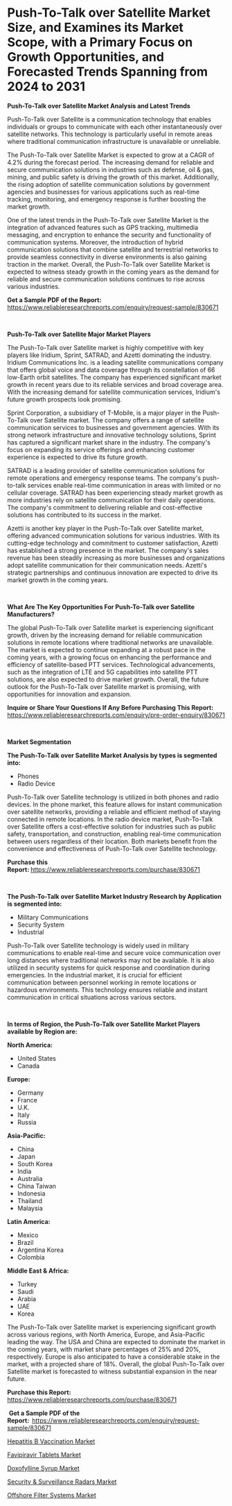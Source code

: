 <p><h1>Push-To-Talk over Satellite Market Size, and Examines its Market Scope, with a Primary Focus on Growth Opportunities, and Forecasted Trends Spanning from 2024 to 2031</h1></p><p><strong>Push-To-Talk over Satellite Market Analysis and Latest Trends</strong></p>
<p><p>Push-To-Talk over Satellite is a communication technology that enables individuals or groups to communicate with each other instantaneously over satellite networks. This technology is particularly useful in remote areas where traditional communication infrastructure is unavailable or unreliable. </p><p>The Push-To-Talk over Satellite Market is expected to grow at a CAGR of 4.2% during the forecast period. The increasing demand for reliable and secure communication solutions in industries such as defense, oil & gas, mining, and public safety is driving the growth of this market. Additionally, the rising adoption of satellite communication solutions by government agencies and businesses for various applications such as real-time tracking, monitoring, and emergency response is further boosting the market growth.</p><p>One of the latest trends in the Push-To-Talk over Satellite Market is the integration of advanced features such as GPS tracking, multimedia messaging, and encryption to enhance the security and functionality of communication systems. Moreover, the introduction of hybrid communication solutions that combine satellite and terrestrial networks to provide seamless connectivity in diverse environments is also gaining traction in the market. Overall, the Push-To-Talk over Satellite Market is expected to witness steady growth in the coming years as the demand for reliable and secure communication solutions continues to rise across various industries.</p></p>
<p><strong>Get a Sample PDF of the Report:&nbsp;</strong> <a href="https://www.reliableresearchreports.com/enquiry/request-sample/830671">https://www.reliableresearchreports.com/enquiry/request-sample/830671</a></p>
<p>&nbsp;</p>
<p><strong>Push-To-Talk over Satellite Major Market Players</strong></p>
<p><p>The Push-To-Talk over Satellite market is highly competitive with key players like Iridium, Sprint, SATRAD, and Azetti dominating the industry. Iridium Communications Inc. is a leading satellite communications company that offers global voice and data coverage through its constellation of 66 low-Earth orbit satellites. The company has experienced significant market growth in recent years due to its reliable services and broad coverage area. With the increasing demand for satellite communication services, Iridium's future growth prospects look promising.</p><p>Sprint Corporation, a subsidiary of T-Mobile, is a major player in the Push-To-Talk over Satellite market. The company offers a range of satellite communication services to businesses and government agencies. With its strong network infrastructure and innovative technology solutions, Sprint has captured a significant market share in the industry. The company's focus on expanding its service offerings and enhancing customer experience is expected to drive its future growth.</p><p>SATRAD is a leading provider of satellite communication solutions for remote operations and emergency response teams. The company's push-to-talk services enable real-time communication in areas with limited or no cellular coverage. SATRAD has been experiencing steady market growth as more industries rely on satellite communication for their daily operations. The company's commitment to delivering reliable and cost-effective solutions has contributed to its success in the market.</p><p>Azetti is another key player in the Push-To-Talk over Satellite market, offering advanced communication solutions for various industries. With its cutting-edge technology and commitment to customer satisfaction, Azetti has established a strong presence in the market. The company's sales revenue has been steadily increasing as more businesses and organizations adopt satellite communication for their communication needs. Azetti's strategic partnerships and continuous innovation are expected to drive its market growth in the coming years.</p></p>
<p>&nbsp;</p>
<p><strong>What Are The Key Opportunities For Push-To-Talk over Satellite Manufacturers?</strong></p>
<p><p>The global Push-To-Talk over Satellite market is experiencing significant growth, driven by the increasing demand for reliable communication solutions in remote locations where traditional networks are unavailable. The market is expected to continue expanding at a robust pace in the coming years, with a growing focus on enhancing the performance and efficiency of satellite-based PTT services. Technological advancements, such as the integration of LTE and 5G capabilities into satellite PTT solutions, are also expected to drive market growth. Overall, the future outlook for the Push-To-Talk over Satellite market is promising, with opportunities for innovation and expansion.</p></p>
<p><strong>Inquire or Share Your Questions If Any Before Purchasing This Report:</strong> <a href="https://www.reliableresearchreports.com/enquiry/pre-order-enquiry/830671">https://www.reliableresearchreports.com/enquiry/pre-order-enquiry/830671</a></p>
<p>&nbsp;</p>
<p><strong>Market Segmentation</strong></p>
<p><strong>The Push-To-Talk over Satellite Market Analysis by types is segmented into:</strong></p>
<p><ul><li>Phones</li><li>Radio Device</li></ul></p>
<p><p>Push-To-Talk over Satellite technology is utilized in both phones and radio devices. In the phone market, this feature allows for instant communication over satellite networks, providing a reliable and efficient method of staying connected in remote locations. In the radio device market, Push-To-Talk over Satellite offers a cost-effective solution for industries such as public safety, transportation, and construction, enabling real-time communication between users regardless of their location. Both markets benefit from the convenience and effectiveness of Push-To-Talk over Satellite technology.</p></p>
<p><strong>Purchase this Report:&nbsp;</strong><a href="https://www.reliableresearchreports.com/purchase/830671">https://www.reliableresearchreports.com/purchase/830671</a></p>
<p>&nbsp;</p>
<p><strong>The Push-To-Talk over Satellite Market Industry Research by Application is segmented into:</strong></p>
<p><ul><li>Military Communications</li><li>Security System</li><li>Industrial</li></ul></p>
<p><p>Push-To-Talk over Satellite technology is widely used in military communications to enable real-time and secure voice communication over long distances where traditional networks may not be available. It is also utilized in security systems for quick response and coordination during emergencies. In the industrial market, it is crucial for efficient communication between personnel working in remote locations or hazardous environments. This technology ensures reliable and instant communication in critical situations across various sectors.</p></p>
<p>&nbsp;</p>
<p><strong>In terms of Region, the Push-To-Talk over Satellite Market Players available by Region are:</strong></p>
<p>
    <p> <strong> North America: </strong>
        <ul>
            <li>United States</li>
            <li>Canada</li>
        </ul>
        </p> 
    <p> <strong> Europe: </strong>
        <ul>
            <li>Germany</li>
            <li>France</li>
            <li>U.K.</li>
            <li>Italy</li>
            <li>Russia</li>
        </ul>
        </p> 
    <p> <strong> Asia-Pacific: </strong>
        <ul>
            <li>China</li>
            <li>Japan</li>
            <li>South Korea</li>
            <li>India</li>
            <li>Australia</li>
            <li>China Taiwan</li>
            <li>Indonesia</li>
            <li>Thailand</li>
            <li>Malaysia</li>
        </ul>
        </p> 
    <p> <strong> Latin America: </strong>
        <ul>
            <li>Mexico</li>
            <li>Brazil</li>
            <li>Argentina Korea</li>
            <li>Colombia</li>
        </ul>
        </p> 
    <p> <strong> Middle East & Africa: </strong>
        <ul>
            <li>Turkey</li>
            <li>Saudi</li>
            <li>Arabia</li>
            <li>UAE</li>
            <li>Korea</li>
        </ul>
    </p>
    </p>
<p><p>The Push-To-Talk over Satellite market is experiencing significant growth across various regions, with North America, Europe, and Asia-Pacific leading the way. The USA and China are expected to dominate the market in the coming years, with market share percentages of 25% and 20%, respectively. Europe is also anticipated to have a considerable stake in the market, with a projected share of 18%. Overall, the global Push-To-Talk over Satellite market is forecasted to witness substantial expansion in the near future.</p></p>
<p><strong>Purchase this Report: </strong><a href="https://www.reliableresearchreports.com/purchase/830671">https://www.reliableresearchreports.com/purchase/830671</a></p>
<p>&nbsp;<strong>Get a Sample PDF of the Report:&nbsp;&nbsp;</strong><a href="https://www.reliableresearchreports.com/enquiry/request-sample/830671">https://www.reliableresearchreports.com/enquiry/request-sample/830671</a></p>
<p><strong></strong></p>
<p><p><a href="https://medium.com/@kathyfisher51/analyzing-hepatitis-b-vaccination-market-global-industry-perspective-and-forecast-2024-to-2031-7ab928bc967a">Hepatitis B Vaccination Market</a></p><p><a href="https://medium.com/@anilaxhafa2022/favipiravir-tablets-market-trends-forecast-and-competitive-analysis-to-2031-5281a85faa4d">Favipiravir Tablets Market</a></p><p><a href="https://medium.com/@anilaxhafa2022/doxofylline-syrup-market-furnishes-information-on-market-share-market-trends-and-market-growth-02e5874db464">Doxofylline Syrup Market</a></p><p><a href="https://github.com/cecuraprangm/Market-Research-Report-List-1/blob/main/security-surveillance-radars-market.md">Security & Surveillance Radars Market</a></p><p><a href="https://github.com/antony131rp/Market-Research-Report-List-2/blob/main/offshore-filter-systems-market.md">Offshore Filter Systems Market</a></p></p>